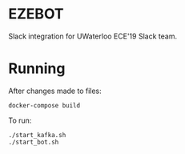 # EZEBOT

Slack integration for UWaterloo ECE'19 Slack team.

# Running
After changes made to files:
```
docker-compose build
```

To run:
```
./start_kafka.sh
./start_bot.sh
```
